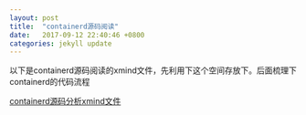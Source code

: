 ```yaml
---
layout: post
title:  "containerd源码阅读"
date:   2017-09-12 22:40:46 +0800
categories: jekyll update
---
```


以下是containerd源码阅读的xmind文件，先利用下这个空间存放下。后面梳理下containerd的代码流程

[containerd源码分析xmind文件](/images/containerd阅读.xmind)
